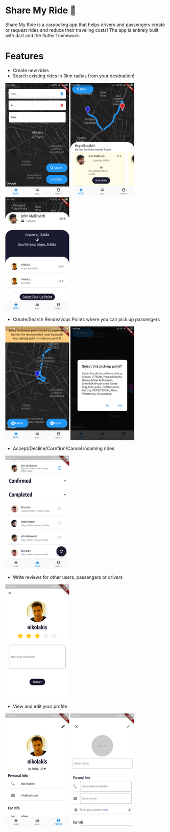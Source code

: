 # Share My Ride :blue_car:

Share My Ride is a carpooling app that helps drivers and passengers create or request rides and reduce their traveling costs! 
The app is entirely built with dart and the flutter framework.

# Features

  - Create new rides
  - Search existing rides in 3km radius from your destination!
  
  
<img src="https://raw.githubusercontent.com/nickosmark/ShareMyRide/master/assets/images_readme/1.png" alt="drawing" width="200"/> <img src="https://raw.githubusercontent.com/nickosmark/ShareMyRide/master/assets/images_readme/2.png" alt="drawing" width="200"/> <img src="https://raw.githubusercontent.com/nickosmark/ShareMyRide/master/assets/images_readme/3.png" alt="drawing" width="200"/>

  - Create/Search Rendezvous Points where you can pick up passengers
  
  <img src="https://raw.githubusercontent.com/nickosmark/ShareMyRide/master/assets/images_readme/4.png" alt="drawing" width="200"/> <img src="https://raw.githubusercontent.com/nickosmark/ShareMyRide/master/assets/images_readme/5.png" alt="drawing" width="200"/>
  
  - Accept/Decline/Cornfirm/Cancel incoming rides
  
  <img src="https://raw.githubusercontent.com/nickosmark/ShareMyRide/master/assets/images_readme/6.png" alt="drawing" width="200"/>
  
  - Write reviews for other users, passengers or drivers
  
  <img src="https://raw.githubusercontent.com/nickosmark/ShareMyRide/master/assets/images_readme/9.png" alt="drawing" width="200"/>
  
  - View and edit your profile
  
  <img src="https://raw.githubusercontent.com/nickosmark/ShareMyRide/master/assets/images_readme/7.png" alt="drawing" width="200"/> <img src="https://raw.githubusercontent.com/nickosmark/ShareMyRide/master/assets/images_readme/8.png" alt="drawing" width="200"/>
